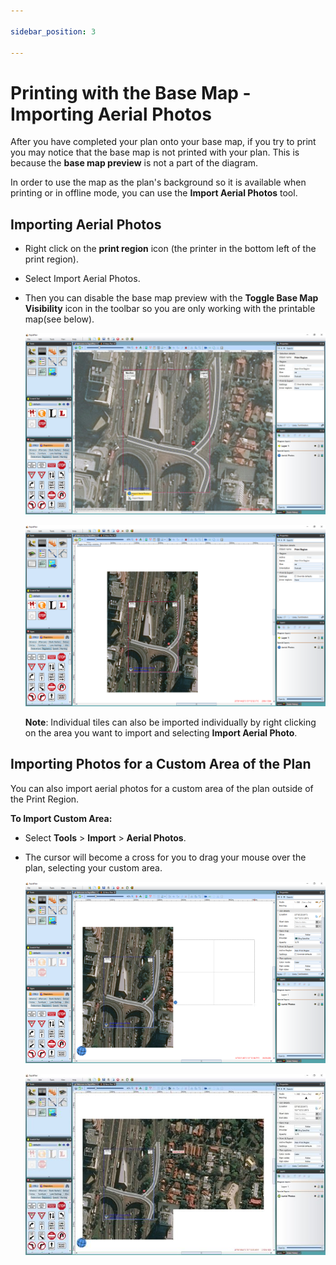 ```yaml
---

sidebar_position: 3

---
```

# Printing with the Base Map - Importing Aerial Photos

After you have completed your plan onto your base map, if you try to print you may notice that the base map is not printed with your plan. This is because the **base map preview** is not a part of the diagram.

In order to use the map as the plan's background so it is available when printing or in offline mode, you can use the **Import Aerial Photos** tool.

## Importing Aerial Photos

- Right click on the **print region** icon (the printer in the bottom left of the print region).
- Select Import Aerial Photos.
- Then you can disable the base map preview with the **Toggle Base Map Visibility** icon in the toolbar so you are only working with the printable map(see below).

    ![Importing_Aerial_Photos_in_the_Print_Region](./assets/Importing_Aerial_Photos_in_the_Print_Region.jpg)

    ![Base_Map_Preview_turned_Off](./assets/Base_Map_Preview_turned_Off.png)

    **Note**: Individual tiles can also be imported individually by right clicking on the area you want to import and selecting **Import Aerial Photo**.

## Importing Photos for a Custom Area of the Plan

You can also import aerial photos for a custom area of the plan outside of the Print Region.

**To Import Custom Area:**

- Select **Tools** > **Import** > **Aerial Photos**.
- The cursor will become a cross for you to drag your mouse over the plan, selecting your custom area.

    ![Importing_Aerial_Photos_for_a_Custom_Area_Step_1](./assets/Importing_Aerial_Photos_for_a_Custom_Area_Step_1.png)

    ![Importing_Aerial_Photos_for_a_Custom_Area_Step_2](./assets/Importing_Aerial_Photos_for_a_Custom_Area_Step_2.jpg)

